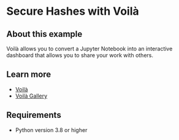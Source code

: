 # Secure Hashes with Voilà

## About this example

Voilà allows you to convert a Jupyter Notebook into an interactive dashboard that allows you to share your work with others.


## Learn more

* [Voilà](https://voila.readthedocs.io/en/stable/index.html)
* [Voilà Gallery](https://voila-gallery.org/)

## Requirements

* Python version 3.8 or higher

<!-- NOTE: this file is generated -->
